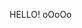 <!-- <a href="https://bit.ly/3jwJpEd">
<p align="center">
  <img src="https://github-readme-stats.vercel.app/api?username=AdityaInfinite&show_icons=true&count_private=true&hide_border=true&hide=stars&custom_title=My%20Github%20Stats&bg_color=0D1117&text_color=2085FF&icon_color=D29AC3&title_color=D29AC3" alt="my stats">
</p>
  </a>
  -->
  HELLO! oOoOo
